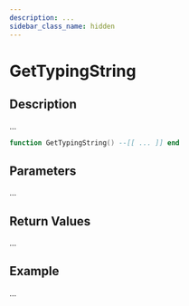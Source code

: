 ```yaml
---
description: ...
sidebar_class_name: hidden
---
```


# GetTypingString

## Description

...

```lua
function GetTypingString() --[[ ... ]] end
```

## Parameters

...

## Return Values

...

## Example

...


